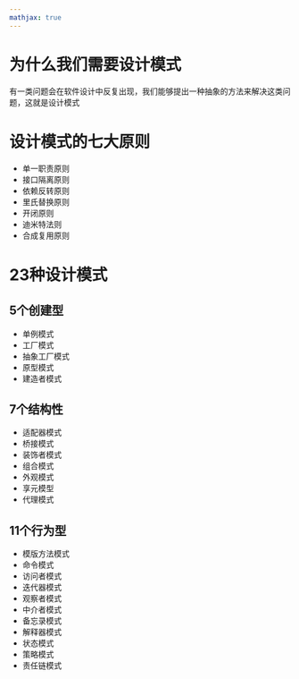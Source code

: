 ```yaml
---
mathjax: true
---
```


# 为什么我们需要设计模式
 有一类问题会在软件设计中反复出现，我们能够提出一种抽象的方法来解决这类问题，这就是设计模式

# 设计模式的七大原则
- 单一职责原则
- 接口隔离原则
- 依赖反转原则
- 里氏替换原则
- 开闭原则
- 迪米特法则
- 合成复用原则


<!---more-->

# 23种设计模式
## 5个创建型
- 单例模式
- 工厂模式
- 抽象工厂模式
- 原型模式
- 建造者模式

## 7个结构性
- 适配器模式
- 桥接模式
- 装饰者模式
- 组合模式
- 外观模式
- 享元模型
- 代理模式

## 11个行为型
- 模版方法模式
- 命令模式
- 访问者模式
- 迭代器模式
- 观察者模式
- 中介者模式
- 备忘录模式
- 解释器模式
- 状态模式
- 策略模式
- 责任链模式

